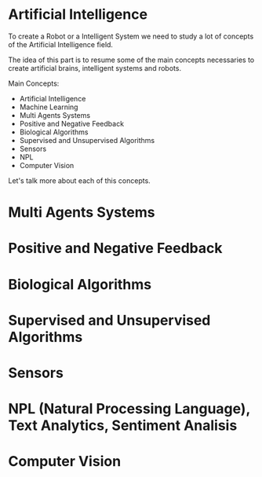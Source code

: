 # Artificial Intelligence

To create a Robot or a Intelligent System we need to study a lot of concepts of the Artificial Intelligence field.

The idea of this part is to resume some of the main concepts necessaries to create artificial brains, intelligent systems and robots.

Main Concepts:
* Artificial Intelligence
* Machine Learning
* Multi Agents Systems
* Positive and Negative Feedback
* Biological Algorithms
* Supervised and Unsupervised Algorithms
* Sensors
* NPL 
* Computer Vision


Let's talk more about each of this concepts.


# Multi Agents Systems

# Positive and Negative Feedback

# Biological Algorithms

# Supervised and Unsupervised Algorithms

# Sensors

# NPL (Natural Processing Language), Text Analytics, Sentiment Analisis

# Computer Vision



 

